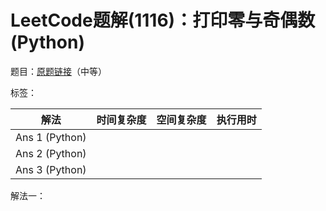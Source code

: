 # LeetCode题解(1116)：打印零与奇偶数(Python)

题目：[原题链接](https://leetcode-cn.com/problems/print-zero-even-odd/)（中等）

标签：

| 解法           | 时间复杂度 | 空间复杂度 | 执行用时 |
| -------------- | ---------- | ---------- | -------- |
| Ans 1 (Python) |            |            |          |
| Ans 2 (Python) |            |            |          |
| Ans 3 (Python) |            |            |          |

解法一：

